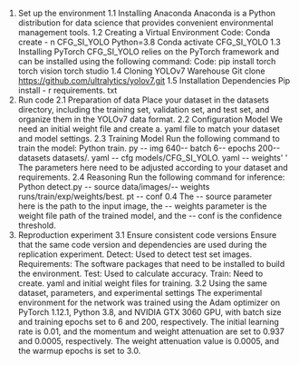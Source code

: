 1. Set up the environment
1.1 Installing Anaconda
Anaconda is a Python distribution for data science that provides convenient environmental management tools.
1.2 Creating a Virtual Environment
Code: Conda create - n CFG_SI_YOLO Python=3.8
Conda activate CFG_SI_YOLO
1.3 Installing PyTorch
CFG_SI_YOLO relies on the PyTorch framework and can be installed using the following command:
Code: pip install torch torch vision torch studio
1.4 Cloning YOLOv7 Warehouse
Git clone https://github.com/ultralytics/yolov7.git
1.5 Installation Dependencies
Pip install - r requirements. txt
3. Run code
2.1 Preparation of data
Place your dataset in the datasets directory, including the training set, validation set, and test set, and organize them in the YOLOv7 data format.
2.2 Configuration Model
We need an initial weight file and create a. yaml file to match your dataset and model settings.
2.3 Training Model
Run the following command to train the model:
Python train. py -- img 640-- batch 6-- epochs 200-- datasets datasets/. yaml -- cfg models/CFG_SI_YOLO. yaml -- weights' '
The parameters here need to be adjusted according to your dataset and requirements.
2.4 Reasoning
Run the following command for inference:
Python detect.py -- source data/images/-- weights runs/train/exp/weights/best. pt -- conf 0.4
The -- source parameter here is the path to the input image, the -- weights parameter is the weight file path of the trained model, and the -- conf is the confidence threshold.
4. Reproduction experiment
3.1 Ensure consistent code versions
Ensure that the same code version and dependencies are used during the replication experiment.
Detect: Used to detect test set images.
Requirements: The software packages that need to be installed to build the environment.
Test: Used to calculate accuracy.
Train: Need to create. yaml and initial weight files for training.
3.2 Using the same dataset, parameters, and experimental settings
The experimental environment for the network was trained using the Adam optimizer on PyTorch 1.12.1, Python 3.8, and NVIDIA GTX 3060 GPU, with batch size and training epochs set to 6 and 200, respectively. The initial learning rate is 0.01, and the momentum and weight attenuation are set to 0.937 and 0.0005, respectively. The weight attenuation value is 0.0005, and the warmup epochs is set to 3.0.
